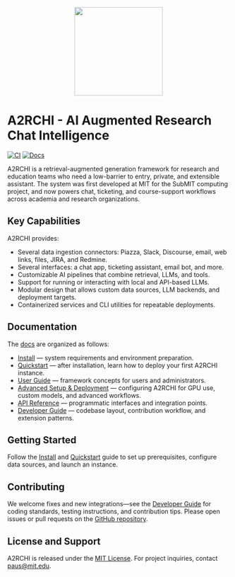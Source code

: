 <p align="center">
  <img src="https://raw.githubusercontent.com/mit-submit/A2rchi/main/docs/docs/_static/a2rchi_logo.png" width="200" />
</p>

# A2RCHI - AI Augmented Research Chat Intelligence

[![CI](https://github.com/mit-submit/A2rchi/actions/workflows/pr-preview.yml/badge.svg)](https://github.com/mit-submit/A2rchi/actions/workflows/pr-preview.yml)
[![Docs](https://img.shields.io/badge/docs-online-blue)](https://mit-submit.github.io/A2rchi/)

A2RCHI is a retrieval-augmented generation framework for research and education teams who need a low-barrier to entry, private, and extensible assistant. The system was first developed at MIT for the SubMIT computing project, and now powers chat, ticketing, and course-support workflows across academia and research organizations.

## Key Capabilities

A2RCHI provides:
- Several data ingestion connectors: Piazza, Slack, Discourse, email, web links, files, JIRA, and Redmine.
- Several interfaces: a chat app, ticketing assistant, email bot, and more.
- Customizable AI pipelines that combine retrieval, LLMs, and tools.
- Support for running or interacting with local and API-based LLMs.
- Modular design that allows custom data sources, LLM backends, and deployment targets.
- Containerized services and CLI utilities for repeatable deployments.

## Documentation

The [docs](https://mit-submit.github.io/A2rchi/) are organized as follows:

- [Install](https://mit-submit.github.io/A2rchi/install/) — system requirements and environment preparation.
- [Quickstart](https://mit-submit.github.io/A2rchi/quickstart/) — after installation, learn how to deploy your first A2RCHI instance.
- [User Guide](https://mit-submit.github.io/A2rchi/user_guide/) — framework concepts for users and administrators.
- [Advanced Setup & Deployment](https://mit-submit.github.io/A2rchi/advanced_setup_deploy/) — configuring A2RCHI for GPU use, custom models, and advanced workflows.
- [API Reference](https://mit-submit.github.io/A2rchi/api_reference/) — programmatic interfaces and integration points.
- [Developer Guide](https://mit-submit.github.io/A2rchi/developer_guide/) — codebase layout, contribution workflow, and extension patterns.

## Getting Started

Follow the [Install](https://mit-submit.github.io/A2rchi/install/) and [Quickstart](https://mit-submit.github.io/A2rchi/quickstart/) guide to set up prerequisites, configure data sources, and launch an instance.

## Contributing

We welcome fixes and new integrations—see the [Developer Guide](https://mit-submit.github.io/A2rchi/developer_guide/) for coding standards, testing instructions, and contribution tips. Please open issues or pull requests on the [GitHub repository](https://github.com/mit-submit/A2rchi).

## License and Support

A2RCHI is released under the [MIT License](LICENSE). For project inquiries, contact paus@mit.edu.
